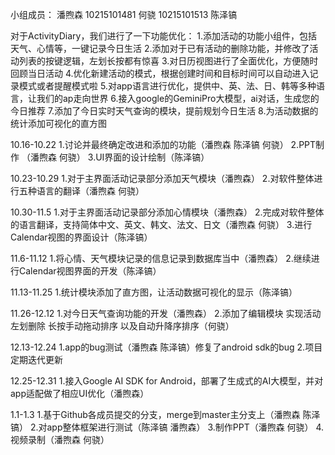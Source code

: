 小组成员：
潘煦森 10215101481 
何骁   10215101513
陈泽镐

对于ActivityDiary，我们进行了一下功能优化：
1.添加活动的功能小组件，包括天气、心情等，一键记录今日生活
2.添加对于已有活动的删除功能，并修改了活动列表的按键逻辑，左划长按都有惊喜
3.对日历视图进行了全面优化，方便随时回顾当日活动
4.优化新建活动的模式，根据创建时间和目标时间可以自动进入记录模式或者提醒模式啦
5.对app语言进行优化，提供中、英、法、日、韩等多种语言，让我们的ap走向世界
6.接入google的GeminiPro大模型，ai对话，生成您的今日推荐
7.添加了今日实时天气查询的模块，提前规划今日生活
8.为活动数据的统计添加可视化的直方图

10.16-10.22
1.讨论并最终确定改进和添加的功能（潘煦森 陈泽镐 何骁）
2.PPT制作 （潘煦森 何骁）
3.UI界面的设计绘制（陈泽镐）

10.23-10.29
1.对于主界面活动记录部分添加天气模块（潘煦森）
2.对软件整体进行五种语言的翻译（潘煦森 何骁）

10.30-11.5
1.对于主界面活动记录部分添加心情模块（潘煦森）
2.完成对软件整体的语言翻译，支持简体中文、英文、韩文、法文、日文（潘煦森 何骁）
3.进行Calendar视图的界面设计（陈泽镐）

11.6-11.12
1.将心情、天气模块记录的信息记录到数据库当中（潘煦森）
2.继续进行Calendar视图界面的开发（陈泽镐）

11.13-11.25
1.统计模块添加了直方图，让活动数据可视化的显示（陈泽镐）

11.26-12.12
1.对今日天气查询功能的开发（潘煦森）
2.添加了编辑模块 实现活动左划删除 长按手动拖动排序 以及自动升降序排序（何骁）

12.13-12.24
1.app的bug测试（潘煦森 陈泽镐）修复了android sdk的bug
2.项目定期迭代更新

12.25-12.31
1.接入Google AI SDK for Android，部署了生成式的AI大模型，并对app适配做了相应UI优化（潘煦森）

1.1-1.3
1.基于Github各成员提交的分支，merge到master主分支上（潘煦森 陈泽镐）
2.对app整体框架进行测试（陈泽镐 潘煦森）
3.制作PPT（潘煦森 何骁）
4.视频录制（潘煦森 何骁）


